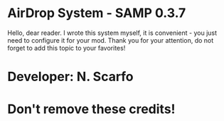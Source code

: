# AirDrop System - SAMP 0.3.7 #

Hello, dear reader. 
I wrote this system myself, it is convenient - you just need to configure it for your mod. 
Thank you for your attention, do not forget to add this topic to your favorites!

# Developer: N. Scarfo

# Don't remove these credits!
